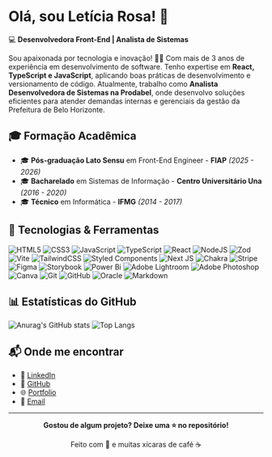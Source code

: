 # Olá, sou Letícia Rosa! 👋

💻 **Desenvolvedora Front-End | Analista de Sistemas**

Sou apaixonada por tecnologia e inovação! 🚀💜 Com mais de 3 anos de experiência em desenvolvimento de software. Tenho expertise em **React, TypeScript e JavaScript**, aplicando boas práticas de desenvolvimento e versionamento de código. Atualmente, trabalho como **Analista Desenvolvedora de Sistemas na Prodabel**, onde desenvolvo soluções eficientes para atender demandas internas e gerenciais da gestão da Prefeitura de Belo Horizonte.

## 🎓 Formação Acadêmica
- 🎓 **Pós-graduação Lato Sensu** em Front-End Engineer - **FIAP** *(2025 - 2026)*
- 🎓 **Bacharelado** em Sistemas de Informação - **Centro Universitário Una** *(2016 - 2020)*
- 🎓 **Técnico** em Informática - **IFMG** *(2014 - 2017)*

## 🚀 Tecnologias & Ferramentas
![HTML5](https://img.shields.io/badge/html5-%23E34F26.svg?style=for-the-badge&logo=html5&logoColor=white)
![CSS3](https://img.shields.io/badge/css3-%231572B6.svg?style=for-the-badge&logo=css3&logoColor=white)
![JavaScript](https://img.shields.io/badge/javascript-%23323330.svg?style=for-the-badge&logo=javascript&logoColor=%23F7DF1E)
![TypeScript](https://img.shields.io/badge/typescript-%23007ACC.svg?style=for-the-badge&logo=typescript&logoColor=white)
![React](https://img.shields.io/badge/react-%2320232a.svg?style=for-the-badge&logo=react&logoColor=%2361DAFB)
![NodeJS](https://img.shields.io/badge/node.js-6DA55F?style=for-the-badge&logo=node.js&logoColor=white)
![Zod](https://img.shields.io/badge/zod-%233068b7.svg?style=for-the-badge&logo=zod&logoColor=white)
![Vite](https://img.shields.io/badge/vite-%23646CFF.svg?style=for-the-badge&logo=vite&logoColor=white)
![TailwindCSS](https://img.shields.io/badge/tailwindcss-%2338B2AC.svg?style=for-the-badge&logo=tailwind-css&logoColor=white)
![Styled Components](https://img.shields.io/badge/styled--components-DB7093?style=for-the-badge&logo=styled-components&logoColor=white)
![Next JS](https://img.shields.io/badge/Next-black?style=for-the-badge&logo=next.js&logoColor=white)
![Chakra](https://img.shields.io/badge/chakra-%234ED1C5.svg?style=for-the-badge&logo=chakraui&logoColor=white)
![Stripe](https://img.shields.io/badge/Stripe-5469d4?style=for-the-badge&logo=stripe&logoColor=ffffff)
![Figma](https://img.shields.io/badge/figma-%23F24E1E.svg?style=for-the-badge&logo=figma&logoColor=white)
![Storybook](https://img.shields.io/badge/-Storybook-FF4785?style=for-the-badge&logo=storybook&logoColor=white)
![Power Bi](https://img.shields.io/badge/power_bi-F2C811?style=for-the-badge&logo=powerbi&logoColor=black)
![Adobe Lightroom](https://img.shields.io/badge/Adobe%20Lightroom-31A8FF.svg?style=for-the-badge&logo=Adobe%20Lightroom&logoColor=white)
![Adobe Photoshop](https://img.shields.io/badge/adobe%20photoshop-%2331A8FF.svg?style=for-the-badge&logo=adobe%20photoshop&logoColor=white)
![Canva](https://img.shields.io/badge/Canva-%2300C4CC.svg?style=for-the-badge&logo=Canva&logoColor=white)
![Git](https://img.shields.io/badge/git-%23F05033.svg?style=for-the-badge&logo=git&logoColor=white)
![GitHub](https://img.shields.io/badge/github-%23121011.svg?style=for-the-badge&logo=github&logoColor=white)
![Oracle](https://img.shields.io/badge/Oracle-F80000?style=for-the-badge&logo=oracle&logoColor=white)
![Markdown](https://img.shields.io/badge/markdown-%23000000.svg?style=for-the-badge&logo=markdown&logoColor=white)
## 📊 Estatísticas do GitHub

![Anurag's GitHub stats](https://github-readme-stats.vercel.app/api?username=LeticiaRosa&show_icons=true&icon_color=8047f8&border_color=8047f8&title_color=8047f8&theme=transparent)
![Top Langs](https://github-readme-stats.vercel.app/api/top-langs/?username=LeticiaRosa&layout=compact&show_icons=true&icon_color=8047f8&border_color=8047f8&title_color=8047f8&theme=transparent)

## 📬 Onde me encontrar

- 💼 [LinkedIn](www.linkedin.com/in/leticia-rosa-oliveira-miranda)
- 🐙 [GitHub](https://github.com/LeticiaRosa)
- 🌐 [Portfolio](https://leticiarosa.github.io/)
- 📧 [Email](mailto:leticiarosadeoliveiraa@gmail.com)

---

<div align="center">

**Gostou de algum projeto? Deixe uma ⭐ no repositório!**

Feito com 💜 e muitas xícaras de café ☕

</div>

